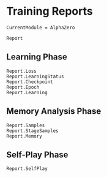 # Training Reports

```@meta
CurrentModule = AlphaZero
```

```@docs
Report
```

## Learning Phase

```@docs
Report.Loss
Report.LearningStatus
Report.Checkpoint
Report.Epoch
Report.Learning
```

## Memory Analysis Phase

```@docs
Report.Samples
Report.StageSamples
Report.Memory
```

## Self-Play Phase

```@docs
Report.SelfPlay
```
